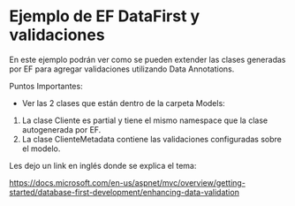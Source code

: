# Ejemplo de EF DataFirst y validaciones

En este ejemplo podrán ver como se pueden extender las clases generadas por EF para  agregar validaciones utilizando Data Annotations.

Puntos Importantes:

- Ver las 2 clases que están dentro de la carpeta Models:
1) La clase Cliente es partial y tiene el mismo namespace que la clase autogenerada por EF.
2) La clase ClienteMetadata contiene las validaciones configuradas sobre el modelo.


Les dejo un link en inglés donde se explica el tema:

https://docs.microsoft.com/en-us/aspnet/mvc/overview/getting-started/database-first-development/enhancing-data-validation
